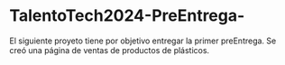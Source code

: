 # TalentoTech2024-PreEntrega-

El siguiente proyeto tiene por objetivo entregar la primer preEntrega.
Se creó una página de ventas de productos de plásticos.
